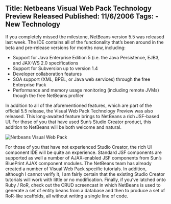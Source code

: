 Title: Netbeans Visual Web Pack Technology Preview Released
Published: 11/6/2006
Tags:
    - New Technology
---
If you completely missed the milestone, NetBeans version 5.5 was released last week. The IDE contains all of the functionality that’s been around in the beta and pre-release versions for months now, including:

* Support for Java Enterprise Edition 5 (i.e. the Java Persistence, EJB3, and JAX-WS 2.0 specifications
* Support for Subversion up to version 1.4
* Developer collaboration features
* SOA support (XML, BPEL, or Java web services) through the free Enterprise Pack
* Performance and memory usage monitoring (including remote JVMs) though the free NetBeans profiler

In addition to all of the aforementioned features, which are part of the official 5.5 release, the Visual Web Pack Technology Preview was also released. This long-awaited feature brings to NetBeans a rich JSF-based UI. For those of you that have used Sun’s Studio Creator product, this addition to NetBeans will be both welcome and natural.

![Netbeans Visual Web Pack](http://s3.beckshome.com.s3.amazonaws.com/20061106-Netbeans-Visual-Web-Pack-Small.png)

For those of you that have not experienced Studio Creator, the rich UI component IDE will be quite an experience. Standard JSF components are supported as well a number of AJAX-enabled JSF components from Sun’s BluePrint AJAX component modules. The NetBeans team has already created a number of Visual Web Pack specific tutorials. In addition, although I cannot verify it, I am fairly certain that the existing Studio Creator tutorials will work with little or no modification. Finally, if you’ve latched onto Ruby / RoR, check out the CRUD screencast in which NetBeans is used to generate a set of entity beans from a database and then to produce a set of RoR-like scaffolds, all without writing a single line of code.
